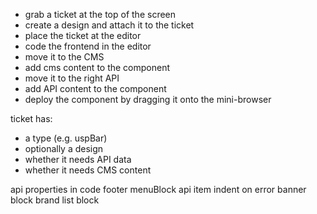 - grab a ticket at the top of the screen
- create a design and attach it to the ticket
- place the ticket at the editor
- code the frontend in the editor
- move it to the CMS
- add cms content to the component
- move it to the right API
- add API content to the component
- deploy the component by dragging it onto the mini-browser

ticket has:

- a type (e.g. uspBar)
- optionally a design
- whether it needs API data
- whether it needs CMS content

api properties in code
footer menuBlock api item
indent on error
banner block
brand list block
